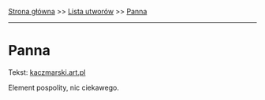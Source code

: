 [Strona główna](../index.md) >> [Lista utworów](../list.md) >> [Panna](403.md)

---

# Panna

Tekst: [kaczmarski.art.pl](https://www.kaczmarski.art.pl/tworczosc/wiersze/panna/)

Element pospolity, nic ciekawego.